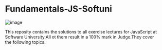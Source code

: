 # Fundamentals-JS-Softuni
![image](https://user-images.githubusercontent.com/117087939/217660179-e4a1c62c-32c0-43aa-978a-543dd2804e60.png)

This reposity contains the solutions to all exercise lectures for JavaScript at Software University.All ot them result in a 100% mark in Judge.They cover the following topics:

